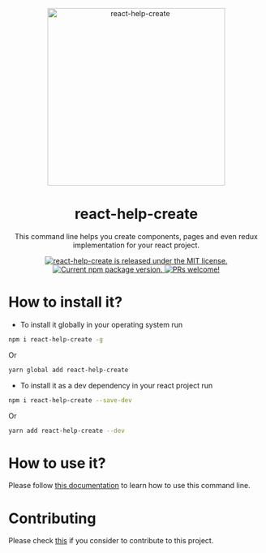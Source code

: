 <p align="center">
  <img src="https://user-images.githubusercontent.com/48713070/130338182-bfd64ba3-bdd0-4384-8560-c0c0021a8d02.png" width="350" height="350" alt="react-help-create"/>
</p>
<h1 align="center">react-help-create</h1>
<p align="center">This command line helps you create components, pages and even redux implementation for your react project.</p>

<p align="center">
  <a href="https://github.com/Omar-Belghaouti/react-help-create/blob/main/LICENSE">
    <img src="https://img.shields.io/badge/license-MIT-blue.svg" alt="react-help-create is released under the MIT license." />
  </a>
  <a href="https://www.npmjs.com/package/react-help-create">
    <img src="https://img.shields.io/npm/v/react-help-create?color=e80441&label=react-help-create" alt="Current npm package version." />
  </a>
  <a href="https://github.com/Omar-Belghaouti/react-help-create/blob/main/CONTRIBUTING.md">
    <img src="https://img.shields.io/badge/PRs-welcome-brightgreen.svg" alt="PRs welcome!" />
  </a>
</p>

# How to install it?

- To install it globally in your operating system run

```sh
npm i react-help-create -g
```

Or

```sh
yarn global add react-help-create
```

- To install it as a dev dependency in your react project run

```sh
npm i react-help-create --save-dev
```

Or

```sh
yarn add react-help-create --dev
```

# How to use it?

Please follow [this documentation](./docs/DOCS.md) to learn how to use this command line.

# Contributing

Please check [this](CONTRIBUTING.md) if you consider to contribute to this project.
